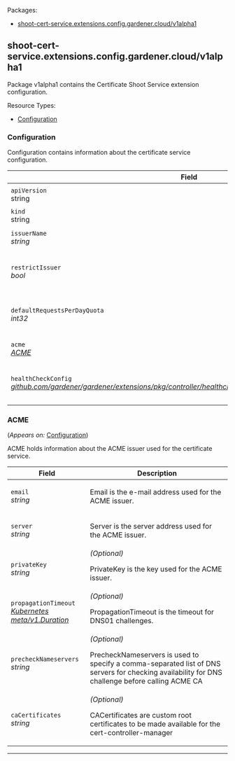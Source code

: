 <p>Packages:</p>
<ul>
<li>
<a href="#shoot-cert-service.extensions.config.gardener.cloud%2fv1alpha1">shoot-cert-service.extensions.config.gardener.cloud/v1alpha1</a>
</li>
</ul>
<h2 id="shoot-cert-service.extensions.config.gardener.cloud/v1alpha1">shoot-cert-service.extensions.config.gardener.cloud/v1alpha1</h2>
<p>
<p>Package v1alpha1 contains the Certificate Shoot Service extension configuration.</p>
</p>
Resource Types:
<ul><li>
<a href="#shoot-cert-service.extensions.config.gardener.cloud/v1alpha1.Configuration">Configuration</a>
</li></ul>
<h3 id="shoot-cert-service.extensions.config.gardener.cloud/v1alpha1.Configuration">Configuration
</h3>
<p>
<p>Configuration contains information about the certificate service configuration.</p>
</p>
<table>
<thead>
<tr>
<th>Field</th>
<th>Description</th>
</tr>
</thead>
<tbody>
<tr>
<td>
<code>apiVersion</code></br>
string</td>
<td>
<code>
shoot-cert-service.extensions.config.gardener.cloud/v1alpha1
</code>
</td>
</tr>
<tr>
<td>
<code>kind</code></br>
string
</td>
<td><code>Configuration</code></td>
</tr>
<tr>
<td>
<code>issuerName</code></br>
<em>
string
</em>
</td>
<td>
<p>IssuerName is the name of the issuer.</p>
</td>
</tr>
<tr>
<td>
<code>restrictIssuer</code></br>
<em>
bool
</em>
</td>
<td>
<em>(Optional)</em>
<p>RestrictIssuer restricts the ACME issuer to shoot related domains.</p>
</td>
</tr>
<tr>
<td>
<code>defaultRequestsPerDayQuota</code></br>
<em>
int32
</em>
</td>
<td>
<em>(Optional)</em>
<p>DefaultRequestsPerDayQuota restricts the certificate requests per issuer (can be overriden in issuer spec)</p>
</td>
</tr>
<tr>
<td>
<code>acme</code></br>
<em>
<a href="#shoot-cert-service.extensions.config.gardener.cloud/v1alpha1.ACME">
ACME
</a>
</em>
</td>
<td>
<p>ACME contains ACME related configuration.</p>
</td>
</tr>
<tr>
<td>
<code>healthCheckConfig</code></br>
<em>
<a href="https://github.com/gardener/gardener/extensions/pkg/controller/healthcheck/config">
github.com/gardener/gardener/extensions/pkg/controller/healthcheck/config/v1alpha1.HealthCheckConfig
</a>
</em>
</td>
<td>
<em>(Optional)</em>
<p>HealthCheckConfig is the config for the health check controller.</p>
</td>
</tr>
</tbody>
</table>
<h3 id="shoot-cert-service.extensions.config.gardener.cloud/v1alpha1.ACME">ACME
</h3>
<p>
(<em>Appears on:</em>
<a href="#shoot-cert-service.extensions.config.gardener.cloud/v1alpha1.Configuration">Configuration</a>)
</p>
<p>
<p>ACME holds information about the ACME issuer used for the certificate service.</p>
</p>
<table>
<thead>
<tr>
<th>Field</th>
<th>Description</th>
</tr>
</thead>
<tbody>
<tr>
<td>
<code>email</code></br>
<em>
string
</em>
</td>
<td>
<p>Email is the e-mail address used for the ACME issuer.</p>
</td>
</tr>
<tr>
<td>
<code>server</code></br>
<em>
string
</em>
</td>
<td>
<p>Server is the server address used for the ACME issuer.</p>
</td>
</tr>
<tr>
<td>
<code>privateKey</code></br>
<em>
string
</em>
</td>
<td>
<em>(Optional)</em>
<p>PrivateKey is the key used for the ACME issuer.</p>
</td>
</tr>
<tr>
<td>
<code>propagationTimeout</code></br>
<em>
<a href="https://kubernetes.io/docs/reference/generated/kubernetes-api/v1.15/#duration-v1-meta">
Kubernetes meta/v1.Duration
</a>
</em>
</td>
<td>
<em>(Optional)</em>
<p>PropagationTimeout is the timeout for DNS01 challenges.</p>
</td>
</tr>
<tr>
<td>
<code>precheckNameservers</code></br>
<em>
string
</em>
</td>
<td>
<em>(Optional)</em>
<p>PrecheckNameservers is used to specify a comma-separated list of DNS servers for checking availability for DNS
challenge before calling ACME CA</p>
</td>
</tr>
<tr>
<td>
<code>caCertificates</code></br>
<em>
string
</em>
</td>
<td>
<em>(Optional)</em>
<p>CACertificates are custom root certificates to be made available for the cert-controller-manager</p>
</td>
</tr>
</tbody>
</table>
<hr/>
